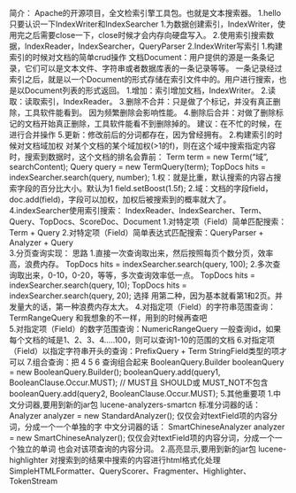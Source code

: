 简介：
    Apache的开源项目，全文检索引擎工具包。也就是文本搜索器。
1.hello
    只要认识一下IndexWriter和IndexSearcher
    1.为数据创建索引，IndexWriter，使用完之后需要close一下，close时候才会内存向硬盘写入。
    2.使用索引搜索数据，IndexReader，IndexSearcher，QueryParser
2.IndexWriter写索引
    1.构建索引的时候对文档的简单crud操作
        文档Document：用户提供的源是一条条记录，它们可以是文本文件、字符串或者数据库表的一条记录等等。
            一条记录经过索引之后，就是以一个Document的形式存储在索引文件中的。用户进行搜索，也是以Document列表的形式返回。
        1.增加：索引增加文档，IndexWriter。
        2.读取：读取索引，IndexReader。
        3.删除不合并：只是做了个标记，并没有真正删除，工具软件能看到。
            因为频繁删除会影响性能。
        4.删除后合并：对做了删除标记的文档开始真正删除，工具软件能看不到删除掉的。
            建议：在不忙的时候，在进行合并操作
        5.更新：修改前后的分词都存在，因为曾经拥有。
    2.构建索引的时候对文档域加权
        对某个文档的某个域加权(>1的f)，则在这个域中搜索指定内容时，搜索到数据时，这个文档的排名会靠前：
            Term term = new Term(“域”, searchContent);
            Query query = new TermQuery(term);
            TopDocs hits = indexSearcher.search(query, number);
        1.权：就是比重，默认搜索的内容占搜索字段的百分比大小。默认为1
            field.setBoost(1.5f);
        2.域：文档的字段field，doc.add(field)，字段可以加权，加权后被搜索到的概率就大了。
4.indexSearcher使用索引搜索：
    IndexReader、IndexSearcher、Term、Query、TopDocs、ScoreDoc、Document
    1.对特定项（Field）简单匹配搜索：Term + Query 
    2.对特定项（Field）简单表达式匹配搜索：QueryParser + Analyzer + Query   
    3.分页查询实现：
        思路
            1.直接一次查询取出来，然后按照每页个数分页，效率高，浪费内存。
                TopDocs hits = indexSearcher.search(query, 100);
            2.多次查询取出来，0-10，0-20，等等，多次查询效率低一点。
                TopDocs hits = indexSearcher.search(query, 10);
                TopDocs hits = indexSearcher.search(query, 20);
        选择
            用第二种，因为基本就看第1和2页。并发量大的话，第一种浪费内存太大。
    4.对指定项（Field）的字符串范围查询：TermRangeQuery
        和我想象的不一样，用到的时候再查吧  
    5.对指定项（Field）的数字范围查询：NumericRangeQuery<Integer>
        一般查询id，如果每个文档的域是1、2、3、4.....100，则可以查询1-10的范围的文档
    6.对指定项（Field）以指定字符串开头的查询：PrefixQuery + Term
        StringField类型的项才可以
    7.组合查询：把 4 5 6 查询组合起来
        BooleanQuery.Builder booleanQuery = new BooleanQuery.Builder();
        booleanQuery.add(query1, BooleanClause.Occur.MUST); // MUST且 SHOULD或 MUST_NOT不包含
        booleanQuery.add(query2, BooleanClause.Occur.MUST);
5.其他重要项
    1.中文分词器,要用到新的jar包 lucene-analyzers-smartcn
        标准分词器的话：Analyzer analyzer = new StandardAnalyzer();
            仅仅会对textField项的内容分词，分成一个一个单独的字
        中文分词器的话： SmartChineseAnalyzer analyzer = new SmartChineseAnalyzer();
            仅仅会对textField项的内容分词，分成一个一个独立的单词
            也会对该项查询的内容分词。
    2.高亮显示,要用到新的jar包 lucene-highlighter
        对搜索到的结果中搜索的内容进行html格式化处理
        SimpleHTMLFormatter、QueryScorer、Fragmenter、Highlighter、TokenStream